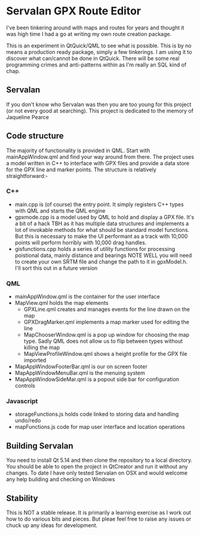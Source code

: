 # Servalan GPX Route Editor

I've been tinkering around with maps and routes for years and thought it was high time I had a go at writing my own route creation package.

This is an experiment in QtQuick/QML to see what is possible. This is by no means a production ready package, simply a few tinkerings. I am using it to discover what can/cannot be done in QtQuick. There will be some real programming crimes and anti-patterns within as I'm really an SQL kind of chap.

## Servalan

If you don't know who Servalan was then you are too young for this project (or not every good at searching). This project is dedicated to the memory of Jaqueline Pearce

## Code structure

The majority of functionality is provided in QML. Start with mainAppWindow.qml and find your way around from there. The project uses a model written in C++ to interface with GPX files and provide a data store for the GPX line and marker points. The structure is relatively straightforward:-

### C++
- main.cpp is (of course) the entry point. It simply registers C++ types with QML and starts the QML engine
- gpxmode.cpp is a model used by QML to hold and display a GPX file. It's a bit of a hack TBH as it has multiple data structures and implements a lot of invokable methods for what should be standard model functions. But this is necessary to make the UI performant as a track with 10,000 points will perform horribly with 10,000 drag handles.
- gisfunctions.cpp holds a series of utility functions for processing poistional data, mainly distance and bearings NOTE WELL you will need to create your own SRTM file and change the path to it in gpxModel.h. I'll sort this out in a future version

### QML
- mainAppWindow.qml is the container for the user interface
- MapView.qml holds the map elements
  - GPXLine.qml creates and manages events for the line drawn on the map
  - GPXDragMarker.qml implements a map marker used for editing the line
  - MapChooserWindow.qml is a pop up window for choosing the map type. Sadly QML does not allow us to flip between types without killing the map
  - MapViewProfileWindow.qml shows a height profile for the GPX file imported
- MapAppWindowFooterBar.qml is our on screen footer
- MapAppWindowMenuBar.qml is the menuing system
- MapAppWindowSideMar.qml is a popout side bar for configuration controls

### Javascript

- storageFunctions.js holds code linked to storing data and handling undo/redo
- mapFunctions.js code for map user interface and location operations

## Building Servalan

You need to install Qt 5.14 and then clone the repository to a local directory. You should be able to open the project in QtCreator and run it without any changes. To date I have only tested Servalan on OSX and would welcome any help building and checking on Windows

## Stability

This is NOT a stable release. It is primarily a learning exercise as I work out how to do various bits and pieces. But pleae feel free to raise any issues or chuck up any ideas for development.
